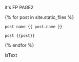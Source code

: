 it's FP PAGE2

{% for post in site.static_files %}

    post name {{ post.name }}

    post {{post}}
{% endfor %}

isText
